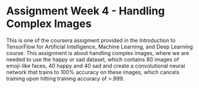 # Assignment Week 4 - Handling Complex Images

This is one of the coursera assigment provided in the Introduction to TensorFlow for Artificial Intelligence, Machine Learning, and Deep Learning course. This assignment is about handling complex images, where we are needed to use the happy or sad dataset, which contains 80 images of emoji-like faces, 40 happy and 40 sad and create a convolutional neural network that trains to 100% accuracy on these images, which cancels training upon hitting training accuracy of >.999.
